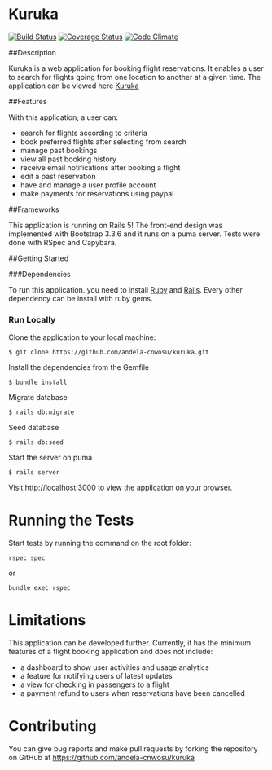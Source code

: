 # Kuruka

[![Build Status](https://travis-ci.org/andela-cnwosu/kuruka.svg?branch=develop)](https://travis-ci.org/andela-cnwosu/kuruka)
[![Coverage Status](https://coveralls.io/repos/github/andela-cnwosu/kuruka/badge.svg?branch=develop)](https://coveralls.io/github/andela-cnwosu/kuruka?branch=develop)
[![Code Climate](https://codeclimate.com/github/andela-cnwosu/kuruka/badges/gpa.svg)](https://codeclimate.com/github/andela-cnwosu/kuruka)

##Description

Kuruka is a web application for booking flight reservations. It enables a user to search for flights going from one location to another at a given time.
The application can be viewed here [Kuruka](http://kuruka.herokuapp.com)

##Features

With this application, a user can:

* search for flights according to criteria
* book preferred flights after selecting from search 
* manage past bookings
* view all past booking history
* receive email notifications after booking a flight
* edit a past reservation
* have and manage a user profile account
* make payments for reservations using paypal

##Frameworks

This application is running on Rails 5!
The front-end design was implemented with Bootstrap 3.3.6 and it runs on a puma server.
Tests were done with RSpec and Capybara.

##Getting Started

###Dependencies

To run this application. you need to install <a href="https://www.ruby-lang.org" target ="blank">Ruby</a>  and <a href="http://rubyonrails.org/" target="blank">Rails</a>. Every other dependency can be install with ruby gems.

### Run Locally

Clone the application to your local machine:

```
$ git clone https://github.com/andela-cnwosu/kuruka.git
```

Install the dependencies from the Gemfile

```
$ bundle install
```

Migrate database

```
$ rails db:migrate
```

Seed database

```
$ rails db:seed
```

Start the server on puma

```
$ rails server
```
Visit http://localhost:3000 to view the application on your browser.

# Running the Tests

Start tests by running the command on the root folder:

```
rspec spec
```
or

```
bundle exec rspec
```

# Limitations

This application can be developed further. Currently, it has the minimum features of a flight booking application and does not include:

* a dashboard to show user activities and usage analytics
* a feature for notifying users of latest updates 
* a view for checking in passengers to a flight
* a payment refund to users when reservations have been cancelled 

# Contributing

You can give bug reports and make pull requests by forking the repository on GitHub at https://github.com/andela-cnwosu/kuruka
